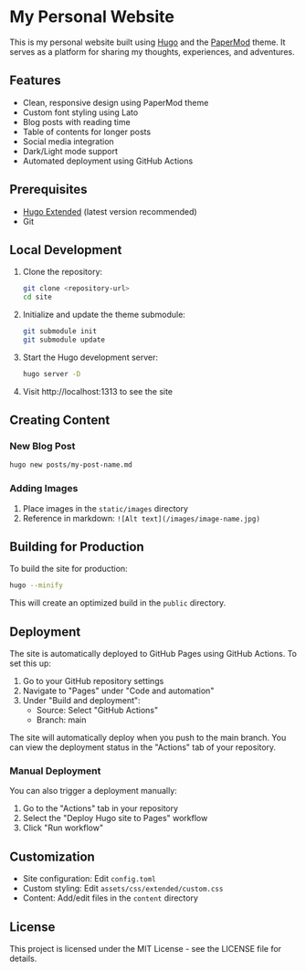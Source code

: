 # My Personal Website

This is my personal website built using [Hugo](https://gohugo.io/) and the [PaperMod](https://github.com/adityatelange/hugo-PaperMod) theme. It serves as a platform for sharing my thoughts, experiences, and adventures.

## Features

- Clean, responsive design using PaperMod theme
- Custom font styling using Lato
- Blog posts with reading time
- Table of contents for longer posts
- Social media integration
- Dark/Light mode support
- Automated deployment using GitHub Actions

## Prerequisites

- [Hugo Extended](https://gohugo.io/installation/) (latest version recommended)
- Git

## Local Development

1. Clone the repository:
   ```bash
   git clone <repository-url>
   cd site
   ```

2. Initialize and update the theme submodule:
   ```bash
   git submodule init
   git submodule update
   ```

3. Start the Hugo development server:
   ```bash
   hugo server -D
   ```

4. Visit http://localhost:1313 to see the site

## Creating Content

### New Blog Post
```bash
hugo new posts/my-post-name.md
```

### Adding Images
1. Place images in the `static/images` directory
2. Reference in markdown: `![Alt text](/images/image-name.jpg)`

## Building for Production

To build the site for production:
```bash
hugo --minify
```

This will create an optimized build in the `public` directory.

## Deployment

The site is automatically deployed to GitHub Pages using GitHub Actions. To set this up:

1. Go to your GitHub repository settings
2. Navigate to "Pages" under "Code and automation"
3. Under "Build and deployment":
   - Source: Select "GitHub Actions"
   - Branch: main

The site will automatically deploy when you push to the main branch. You can view the deployment status in the "Actions" tab of your repository.

### Manual Deployment
You can also trigger a deployment manually:
1. Go to the "Actions" tab in your repository
2. Select the "Deploy Hugo site to Pages" workflow
3. Click "Run workflow"

## Customization

- Site configuration: Edit `config.toml`
- Custom styling: Edit `assets/css/extended/custom.css`
- Content: Add/edit files in the `content` directory

## License

This project is licensed under the MIT License - see the LICENSE file for details. 